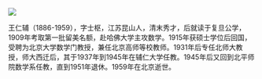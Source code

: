 ![](https://s2.loli.net/2022/08/31/GzjwFH9kfTXRcD7.png)

王仁辅（1886-1959），字士枢，江苏昆山人，清末秀才，后就读于复旦公学，1909年考取第一批留美名额，赴哈佛大学主攻数学。1915年获硕士学位后回国，受聘为北京大学数学门教授，兼任北京高师等校教师。1931年后专任北师大教授，师大西迁后，其于1937年到1945年在辅仁大学任教。1945年后又回到北平师院数学系任教，直到1951年退休。1959年在北京逝世。